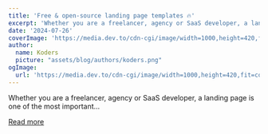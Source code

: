 ```yaml
---
title: 'Free & open-source landing page templates 🔥'
excerpt: 'Whether you are a freelancer, agency or SaaS developer, a landing page is one of the most important...'
date: '2024-07-26'
coverImage: 'https://media.dev.to/cdn-cgi/image/width=1000,height=420,fit=cover,gravity=auto,format=auto/https%3A%2F%2Fdev-to-uploads.s3.amazonaws.com%2Fuploads%2Farticles%2F7pf9by0lz5xurr64ahp7.png'
author:
  name: Koders
  picture: "assets/blog/authors/koders.png"
ogImage:
  url: 'https://media.dev.to/cdn-cgi/image/width=1000,height=420,fit=cover,gravity=auto,format=auto/https%3A%2F%2Fdev-to-uploads.s3.amazonaws.com%2Fuploads%2Farticles%2F7pf9by0lz5xurr64ahp7.png'
---
```


Whether you are a freelancer, agency or SaaS developer, a landing page is one of the most important...

[Read more](https://dev.to/paul_freeman/free-landing-page-templates-30hh)
